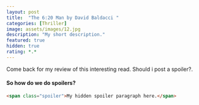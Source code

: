 ```yaml
---
layout: post
title:  "The 6:20 Man by David Baldacci "
categories: [Thriller]
image: assets/images/12.jpg
description: "My short description."
featured: true
hidden: true
rating: *.*
---
```


Come back for my review of this interesting read.
<span class="spoiler">Should i post a spoiler?.</span>

#### So how do we do spoilers?

```html
<span class="spoiler">My hidden spoiler paragraph here.</span>
```
